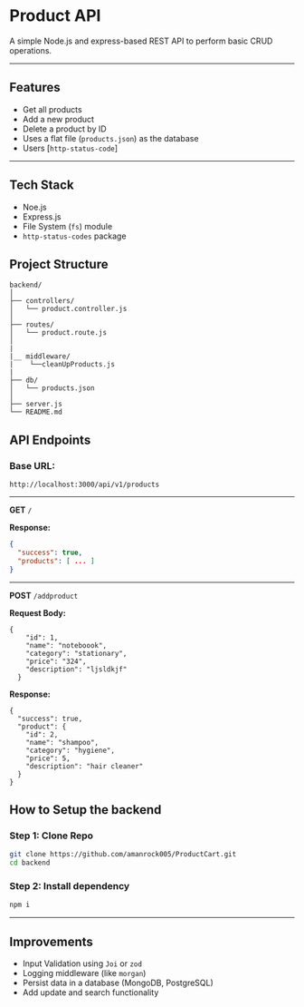 # Product API 

A simple Node.js and express-based REST API to perform basic CRUD operations.

--- 

## Features 

- Get all products
- Add a new product
- Delete a product by ID
- Uses a flat file (`products.json`) as the database
- Users [`http-status-code`]

--- 

## Tech Stack
- Noe.js
- Express.js
- File System (`fs`) module
- `http-status-codes` package

## Project Structure
```
backend/
│
├── controllers/
│   └── product.controller.js
│
├── routes/
│   └── product.route.js
│   
|
|__ middleware/
|    └──cleanUpProducts.js
|
├── db/
│   └── products.json
│
├── server.js
└── README.md
```


## API Endpoints

### Base URL:

`http://localhost:3000/api/v1/products`

---

**GET** `/`

**Response:**
```json
{
  "success": true,
  "products": [ ... ]
}
```

--- 

**POST** `/addproduct`

**Request Body:**
```
{
    "id": 1,
    "name": "noteboook",
    "category": "stationary",
    "price": "324",
    "description": "ljsldkjf"
  }
```

**Response:**
```
{
  "success": true,
  "product": {
    "id": 2,
    "name": "shampoo",
    "category": "hygiene",
    "price": 5,
    "description": "hair cleaner"
  }
}
```

## How to Setup the backend

### Step 1: Clone Repo
```bash
git clone https://github.com/amanrock005/ProductCart.git
cd backend
```

### Step 2: Install dependency
```bash
npm i
```

---

## Improvements

- Input Validation using `Joi` or `zod`
- Logging middleware (like `morgan`)
- Persist data in a database (MongoDB, PostgreSQL)
- Add update and search functionality


